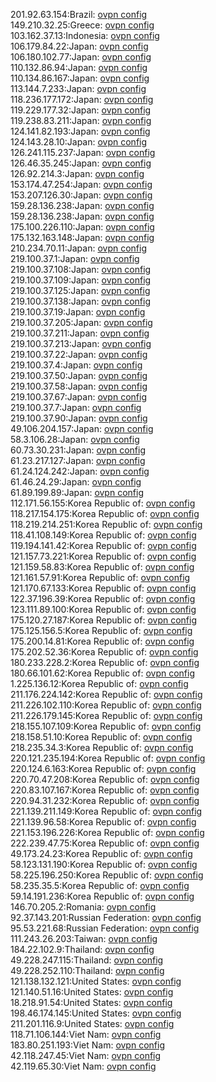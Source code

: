 201.92.63.154:Brazil: [ovpn config](vpn/201_92_63_154.ovpn)  
149.210.32.25:Greece: [ovpn config](vpn/149_210_32_25.ovpn)  
103.162.37.13:Indonesia: [ovpn config](vpn/103_162_37_13.ovpn)  
106.179.84.22:Japan: [ovpn config](vpn/106_179_84_22.ovpn)  
106.180.102.77:Japan: [ovpn config](vpn/106_180_102_77.ovpn)  
110.132.86.94:Japan: [ovpn config](vpn/110_132_86_94.ovpn)  
110.134.86.167:Japan: [ovpn config](vpn/110_134_86_167.ovpn)  
113.144.7.233:Japan: [ovpn config](vpn/113_144_7_233.ovpn)  
118.236.177.172:Japan: [ovpn config](vpn/118_236_177_172.ovpn)  
119.229.177.32:Japan: [ovpn config](vpn/119_229_177_32.ovpn)  
119.238.83.211:Japan: [ovpn config](vpn/119_238_83_211.ovpn)  
124.141.82.193:Japan: [ovpn config](vpn/124_141_82_193.ovpn)  
124.143.28.10:Japan: [ovpn config](vpn/124_143_28_10.ovpn)  
126.241.115.237:Japan: [ovpn config](vpn/126_241_115_237.ovpn)  
126.46.35.245:Japan: [ovpn config](vpn/126_46_35_245.ovpn)  
126.92.214.3:Japan: [ovpn config](vpn/126_92_214_3.ovpn)  
153.174.47.254:Japan: [ovpn config](vpn/153_174_47_254.ovpn)  
153.207.126.30:Japan: [ovpn config](vpn/153_207_126_30.ovpn)  
159.28.136.238:Japan: [ovpn config](vpn/159_28_136_238.ovpn)  
159.28.136.238:Japan: [ovpn config](vpn/159_28_136_238.ovpn)  
175.100.226.110:Japan: [ovpn config](vpn/175_100_226_110.ovpn)  
175.132.163.148:Japan: [ovpn config](vpn/175_132_163_148.ovpn)  
210.234.70.11:Japan: [ovpn config](vpn/210_234_70_11.ovpn)  
219.100.37.1:Japan: [ovpn config](vpn/219_100_37_1.ovpn)  
219.100.37.108:Japan: [ovpn config](vpn/219_100_37_108.ovpn)  
219.100.37.109:Japan: [ovpn config](vpn/219_100_37_109.ovpn)  
219.100.37.125:Japan: [ovpn config](vpn/219_100_37_125.ovpn)  
219.100.37.138:Japan: [ovpn config](vpn/219_100_37_138.ovpn)  
219.100.37.19:Japan: [ovpn config](vpn/219_100_37_19.ovpn)  
219.100.37.205:Japan: [ovpn config](vpn/219_100_37_205.ovpn)  
219.100.37.211:Japan: [ovpn config](vpn/219_100_37_211.ovpn)  
219.100.37.213:Japan: [ovpn config](vpn/219_100_37_213.ovpn)  
219.100.37.22:Japan: [ovpn config](vpn/219_100_37_22.ovpn)  
219.100.37.4:Japan: [ovpn config](vpn/219_100_37_4.ovpn)  
219.100.37.50:Japan: [ovpn config](vpn/219_100_37_50.ovpn)  
219.100.37.58:Japan: [ovpn config](vpn/219_100_37_58.ovpn)  
219.100.37.67:Japan: [ovpn config](vpn/219_100_37_67.ovpn)  
219.100.37.7:Japan: [ovpn config](vpn/219_100_37_7.ovpn)  
219.100.37.90:Japan: [ovpn config](vpn/219_100_37_90.ovpn)  
49.106.204.157:Japan: [ovpn config](vpn/49_106_204_157.ovpn)  
58.3.106.28:Japan: [ovpn config](vpn/58_3_106_28.ovpn)  
60.73.30.231:Japan: [ovpn config](vpn/60_73_30_231.ovpn)  
61.23.217.127:Japan: [ovpn config](vpn/61_23_217_127.ovpn)  
61.24.124.242:Japan: [ovpn config](vpn/61_24_124_242.ovpn)  
61.46.24.29:Japan: [ovpn config](vpn/61_46_24_29.ovpn)  
61.89.199.89:Japan: [ovpn config](vpn/61_89_199_89.ovpn)  
112.171.56.155:Korea Republic of: [ovpn config](vpn/112_171_56_155.ovpn)  
118.217.154.175:Korea Republic of: [ovpn config](vpn/118_217_154_175.ovpn)  
118.219.214.251:Korea Republic of: [ovpn config](vpn/118_219_214_251.ovpn)  
118.41.108.149:Korea Republic of: [ovpn config](vpn/118_41_108_149.ovpn)  
119.194.141.42:Korea Republic of: [ovpn config](vpn/119_194_141_42.ovpn)  
121.157.73.221:Korea Republic of: [ovpn config](vpn/121_157_73_221.ovpn)  
121.159.58.83:Korea Republic of: [ovpn config](vpn/121_159_58_83.ovpn)  
121.161.57.91:Korea Republic of: [ovpn config](vpn/121_161_57_91.ovpn)  
121.170.67.133:Korea Republic of: [ovpn config](vpn/121_170_67_133.ovpn)  
122.37.196.39:Korea Republic of: [ovpn config](vpn/122_37_196_39.ovpn)  
123.111.89.100:Korea Republic of: [ovpn config](vpn/123_111_89_100.ovpn)  
175.120.27.187:Korea Republic of: [ovpn config](vpn/175_120_27_187.ovpn)  
175.125.156.5:Korea Republic of: [ovpn config](vpn/175_125_156_5.ovpn)  
175.200.14.81:Korea Republic of: [ovpn config](vpn/175_200_14_81.ovpn)  
175.202.52.36:Korea Republic of: [ovpn config](vpn/175_202_52_36.ovpn)  
180.233.228.2:Korea Republic of: [ovpn config](vpn/180_233_228_2.ovpn)  
180.66.101.62:Korea Republic of: [ovpn config](vpn/180_66_101_62.ovpn)  
1.225.136.12:Korea Republic of: [ovpn config](vpn/1_225_136_12.ovpn)  
211.176.224.142:Korea Republic of: [ovpn config](vpn/211_176_224_142.ovpn)  
211.226.102.110:Korea Republic of: [ovpn config](vpn/211_226_102_110.ovpn)  
211.226.179.145:Korea Republic of: [ovpn config](vpn/211_226_179_145.ovpn)  
218.155.107.109:Korea Republic of: [ovpn config](vpn/218_155_107_109.ovpn)  
218.158.51.10:Korea Republic of: [ovpn config](vpn/218_158_51_10.ovpn)  
218.235.34.3:Korea Republic of: [ovpn config](vpn/218_235_34_3.ovpn)  
220.121.235.194:Korea Republic of: [ovpn config](vpn/220_121_235_194.ovpn)  
220.124.6.163:Korea Republic of: [ovpn config](vpn/220_124_6_163.ovpn)  
220.70.47.208:Korea Republic of: [ovpn config](vpn/220_70_47_208.ovpn)  
220.83.107.167:Korea Republic of: [ovpn config](vpn/220_83_107_167.ovpn)  
220.94.31.232:Korea Republic of: [ovpn config](vpn/220_94_31_232.ovpn)  
221.139.211.149:Korea Republic of: [ovpn config](vpn/221_139_211_149.ovpn)  
221.139.96.58:Korea Republic of: [ovpn config](vpn/221_139_96_58.ovpn)  
221.153.196.226:Korea Republic of: [ovpn config](vpn/221_153_196_226.ovpn)  
222.239.47.75:Korea Republic of: [ovpn config](vpn/222_239_47_75.ovpn)  
49.173.24.23:Korea Republic of: [ovpn config](vpn/49_173_24_23.ovpn)  
58.123.131.190:Korea Republic of: [ovpn config](vpn/58_123_131_190.ovpn)  
58.225.196.250:Korea Republic of: [ovpn config](vpn/58_225_196_250.ovpn)  
58.235.35.5:Korea Republic of: [ovpn config](vpn/58_235_35_5.ovpn)  
59.14.191.236:Korea Republic of: [ovpn config](vpn/59_14_191_236.ovpn)  
146.70.205.2:Romania: [ovpn config](vpn/146_70_205_2.ovpn)  
92.37.143.201:Russian Federation: [ovpn config](vpn/92_37_143_201.ovpn)  
95.53.221.68:Russian Federation: [ovpn config](vpn/95_53_221_68.ovpn)  
111.243.26.203:Taiwan: [ovpn config](vpn/111_243_26_203.ovpn)  
184.22.102.9:Thailand: [ovpn config](vpn/184_22_102_9.ovpn)  
49.228.247.115:Thailand: [ovpn config](vpn/49_228_247_115.ovpn)  
49.228.252.110:Thailand: [ovpn config](vpn/49_228_252_110.ovpn)  
121.138.132.121:United States: [ovpn config](vpn/121_138_132_121.ovpn)  
121.140.51.16:United States: [ovpn config](vpn/121_140_51_16.ovpn)  
18.218.91.54:United States: [ovpn config](vpn/18_218_91_54.ovpn)  
198.46.174.145:United States: [ovpn config](vpn/198_46_174_145.ovpn)  
211.201.116.9:United States: [ovpn config](vpn/211_201_116_9.ovpn)  
118.71.106.144:Viet Nam: [ovpn config](vpn/118_71_106_144.ovpn)  
183.80.251.193:Viet Nam: [ovpn config](vpn/183_80_251_193.ovpn)  
42.118.247.45:Viet Nam: [ovpn config](vpn/42_118_247_45.ovpn)  
42.119.65.30:Viet Nam: [ovpn config](vpn/42_119_65_30.ovpn)  
